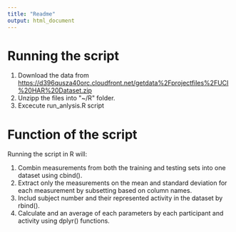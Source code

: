 ```yaml
---
title: "Readme"
output: html_document
---
```



Running the script
============================
1. Download the data from https://d396qusza40orc.cloudfront.net/getdata%2Fprojectfiles%2FUCI%20HAR%20Dataset.zip 
2. Unzipp the files into "~/R" folder.
3. Excecute run_anlysis.R script


Function of the script
=============================
Running the script in R will:

1. Combin measurements from both the training and testing sets into one dataset using cbind(). 
2. Extract only the measurements on the mean and standard deviation for each measurement by subsetting based on column names.
3. Includ subject number and their represented activity in the dataset by rbind().
4. Calculate and an average of each parameters by each participant and activity using dplyr() functions.



